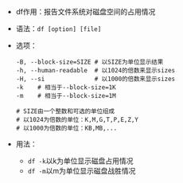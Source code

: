 - df作用：报告文件系统对磁盘空间的占用情况

- 语法：`df [option] [file]`

- 选项：

  ```
  -B, --block-size=SIZE	# 以SIZE为单位显示结果
  -h, --human-readable	# 以1024的倍数来显示sizes
  -H, --si				# 以1000的倍数来显示sizes
  -k	# 相当于--block-size=1K
  -m	# 相当于--block-size=1M
  
  # SIZE由一个整数和可选的单位组成
  # 以1024为倍数的单位：K,M,G,T,P,E,Z,Y
  # 以1000为倍数的单位：KB,MB,...
  ```

  

- 用法：
  - `df -k`以k为单位显示磁盘占用情况
  - `df -m`以m为单位显示磁盘战胜情况
